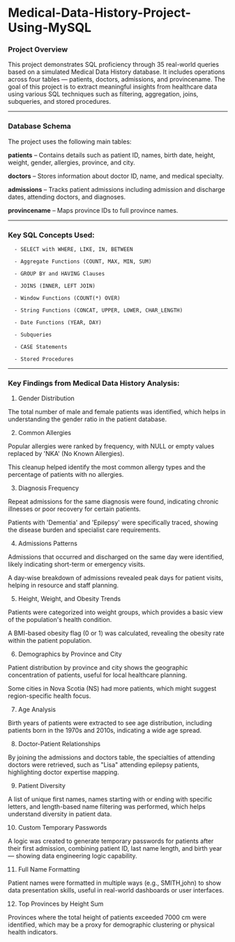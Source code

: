 # Medical-Data-History-Project-Using-MySQL

### Project Overview
This project demonstrates SQL proficiency through 35 real-world queries based on a simulated Medical Data History database. It includes operations across four tables — patients, doctors, admissions, and provincename. The goal of this project is to extract meaningful insights from healthcare data using various SQL techniques such as filtering, aggregation, joins, subqueries, and stored procedures.
__________________________________________________________________________________________________________________________________________________________________________________________
### Database Schema

The project uses the following main tables:

**patients** – Contains details such as patient ID, names, birth date, height, weight, gender, allergies, province, and city.

**doctors** – Stores information about doctor ID, name, and medical specialty.

**admissions** – Tracks patient admissions including admission and discharge dates, attending doctors, and diagnoses.

**provincename** – Maps province IDs to full province names.

__________________________________________________________________________________________________________________________________________________________________________________________

### Key SQL Concepts Used: 

```
  - SELECT with WHERE, LIKE, IN, BETWEEN

  - Aggregate Functions (COUNT, MAX, MIN, SUM)

  - GROUP BY and HAVING Clauses

  - JOINS (INNER, LEFT JOIN)

  - Window Functions (COUNT(*) OVER)

  - String Functions (CONCAT, UPPER, LOWER, CHAR_LENGTH)

  - Date Functions (YEAR, DAY)

  - Subqueries

  - CASE Statements

  - Stored Procedures
```
____________________________________________________________________________________________________________________________________________________________________________________________

### Key Findings from Medical Data History Analysis:

1) Gender Distribution

The total number of male and female patients was identified, which helps in understanding the gender ratio in the patient database.

2) Common Allergies

Popular allergies were ranked by frequency, with NULL or empty values replaced by 'NKA' (No Known Allergies).

This cleanup helped identify the most common allergy types and the percentage of patients with no allergies.

3) Diagnosis Frequency

Repeat admissions for the same diagnosis were found, indicating chronic illnesses or poor recovery for certain patients.

Patients with 'Dementia' and 'Epilepsy' were specifically traced, showing the disease burden and specialist care requirements.

4) Admissions Patterns

Admissions that occurred and discharged on the same day were identified, likely indicating short-term or emergency visits.

A day-wise breakdown of admissions revealed peak days for patient visits, helping in resource and staff planning.

5) Height, Weight, and Obesity Trends

Patients were categorized into weight groups, which provides a basic view of the population's health condition.

A BMI-based obesity flag (0 or 1) was calculated, revealing the obesity rate within the patient population.

6) Demographics by Province and City

Patient distribution by province and city shows the geographic concentration of patients, useful for local healthcare planning.

Some cities in Nova Scotia (NS) had more patients, which might suggest region-specific health focus.

7) Age Analysis

Birth years of patients were extracted to see age distribution, including patients born in the 1970s and 2010s, indicating a wide age spread.

8) Doctor-Patient Relationships

By joining the admissions and doctors table, the specialties of attending doctors were retrieved, such as "Lisa" attending epilepsy patients, highlighting doctor expertise mapping.

9) Patient Diversity

A list of unique first names, names starting with or ending with specific letters, and length-based name filtering was performed, which helps understand diversity in patient data.

10) Custom Temporary Passwords

A logic was created to generate temporary passwords for patients after their first admission, combining patient ID, last name length, and birth year — showing data engineering logic capability.

11) Full Name Formatting

Patient names were formatted in multiple ways (e.g., SMITH,john) to show data presentation skills, useful in real-world dashboards or user interfaces.

12) Top Provinces by Height Sum

Provinces where the total height of patients exceeded 7000 cm were identified, which may be a proxy for demographic clustering or physical health indicators.



